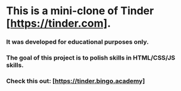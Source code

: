 # This is a mini-clone of Tinder [https://tinder.com]. 
### It was developed for educational purposes only. 
### The goal of this project is to polish skills in HTML/CSS/JS skills.
### Check this out: [https://tinder.bingo.academy]
